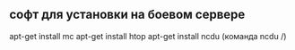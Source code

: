 софт для установки на боевом сервере
---------
apt-get install mc
apt-get install htop
apt-get install ncdu (команда ncdu /)

